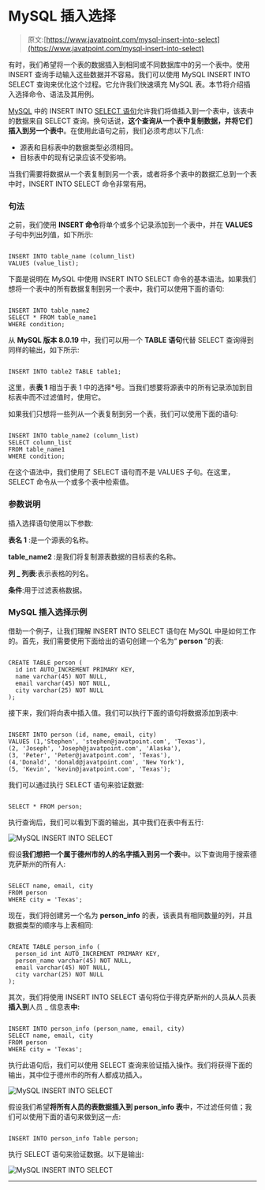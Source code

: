 # MySQL 插入选择

> 原文:[https://www.javatpoint.com/mysql-insert-into-select](https://www.javatpoint.com/mysql-insert-into-select)

有时，我们希望将一个表的数据插入到相同或不同数据库中的另一个表中。使用 INSERT 查询手动输入这些数据并不容易。我们可以使用 MySQL INSERT INTO SELECT 查询来优化这个过程。它允许我们快速填充 MySQL 表。本节将介绍插入选择命令、语法及其用例。

[MySQL](https://www.javatpoint.com/mysql-tutorial) 中的 INSERT INTO [SELECT 语句](https://www.javatpoint.com/mysql-select)允许我们将值插入到一个表中，该表中的数据来自 SELECT 查询。换句话说，**这个查询从一个表中复制数据，并将它们插入到另一个表中**。在使用此语句之前，我们必须考虑以下几点:

*   源表和目标表中的数据类型必须相同。
*   目标表中的现有记录应该不受影响。

当我们需要将数据从一个表复制到另一个表，或者将多个表中的数据汇总到一个表中时，INSERT INTO SELECT 命令非常有用。

### 句法

之前，我们使用 **INSERT 命令**将单个或多个记录添加到一个表中，并在 **VALUES** 子句中列出列值，如下所示:

```

INSERT INTO table_name (column_list)
VALUES (value_list);

```

下面是说明在 MySQL 中使用 INSERT INTO SELECT 命令的基本语法。如果我们想将一个表中的所有数据复制到另一个表中，我们可以使用下面的语句:

```

INSERT INTO table_name2
SELECT * FROM table_name1
WHERE condition;

```

从 **MySQL 版本 8.0.19** 中，我们可以用一个 **TABLE** **语句**代替 SELECT 查询得到同样的输出，如下所示:

```

INSERT INTO table2 TABLE table1;

```

这里，表**表 1** 相当于表 1 中的选择*号。当我们想要将源表中的所有记录添加到目标表中而不过滤值时，使用它。

如果我们只想将一些列从一个表复制到另一个表，我们可以使用下面的语句:

```

INSERT INTO table_name2 (column_list)
SELECT column_list 
FROM table_name1
WHERE condition;

```

在这个语法中，我们使用了 SELECT 语句而不是 VALUES 子句。在这里，SELECT 命令从一个或多个表中检索值。

### 参数说明

插入选择语句使用以下参数:

**表名 1** :是一个源表的名称。

**table_name2** :是我们将复制源表数据的目标表的名称。

**列 _ 列表**:表示表格的列名。

**条件**:用于过滤表格数据。

### MySQL 插入选择示例

借助一个例子，让我们理解 INSERT INTO SELECT 语句在 MySQL 中是如何工作的。首先，我们需要使用下面给出的语句创建一个名为“ **person** ”的表:

```

CREATE TABLE person (  
  id int AUTO_INCREMENT PRIMARY KEY,  
  name varchar(45) NOT NULL,  
  email varchar(45) NOT NULL,  
  city varchar(25) NOT NULL  
);

```

接下来，我们将向表中插入值。我们可以执行下面的语句将数据添加到表中:

```

INSERT INTO person (id, name, email, city)   
VALUES (1,'Stephen', 'stephen@javatpoint.com', 'Texas'),   
(2, 'Joseph', 'Joseph@javatpoint.com', 'Alaska'),   
(3, 'Peter', 'Peter@javatpoint.com', 'Texas'),
(4,'Donald', 'donald@javatpoint.com', 'New York'),   
(5, 'Kevin', 'kevin@javatpoint.com', 'Texas');  

```

我们可以通过执行 SELECT 语句来验证数据:

```

SELECT * FROM person;  

```

执行查询后，我们可以看到下面的输出，其中我们在表中有五行:

![MySQL INSERT INTO SELECT](../Images/800f488627703b13c0a2cba1f01a0463.png)

假设**我们想把一个属于德州市的人的名字插入到另一个表**中。以下查询用于搜索德克萨斯州的所有人:

```

SELECT name, email, city
FROM person
WHERE city = 'Texas';

```

现在，我们将创建另一个名为 **person_info** 的表，该表具有相同数量的列，并且数据类型的顺序与上表相同:

```

CREATE TABLE person_info (  
  person_id int AUTO_INCREMENT PRIMARY KEY,  
  person_name varchar(45) NOT NULL,  
  email varchar(45) NOT NULL,  
  city varchar(25) NOT NULL  
);

```

其次，我们将使用 INSERT INTO SELECT 语句将位于得克萨斯州的人员**从**人员表**插入到**人员 _ 信息表**中:**

```

INSERT INTO person_info (person_name, email, city)
SELECT name, email, city
FROM person
WHERE city = 'Texas';

```

执行此语句后，我们可以使用 SELECT 查询来验证插入操作。我们将获得下面的输出，其中位于德州市的所有人都成功插入。

![MySQL INSERT INTO SELECT](../Images/57157863338bfe0712d181f414f8c826.png)

假设我们希望**将所有人员的表数据插入到 person_info 表**中，不过滤任何值；我们可以使用下面的语句来做到这一点:

```

INSERT INTO person_info Table person;

```

执行 SELECT 语句来验证数据。以下是输出:

![MySQL INSERT INTO SELECT](../Images/86fbadb9215e3756ce7f85c39ad61da5.png)

* * *